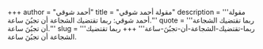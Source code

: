 +++
author = "أحمد شوقي"
title = "مقولة أحمد شوقي"
description = '''مقولة أحمد شوقي: ربما تقتضيك الشجاعة أن تجبُنَ ساعة.'''
quote = '''ربما تقتضيك الشجاعة أن تجبُنَ ساعة.'''
slug = '''ربما-تقتضيك-الشجاعة-أن-تجبُنَ-ساعة'''
+++
ربما تقتضيك الشجاعة أن تجبُنَ ساعة.
